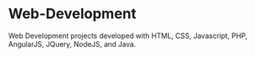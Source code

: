 # Web-Development
Web Development projects developed with HTML, CSS, Javascript, PHP, AngularJS, JQuery, NodeJS, and Java.
